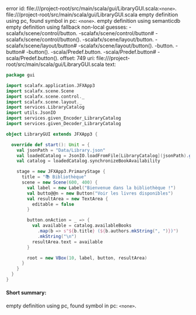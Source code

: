 error id: file://<WORKSPACE>/project-root/src/main/scala/gui/LibraryGUI.scala:`<none>`.
file://<WORKSPACE>/project-root/src/main/scala/gui/LibraryGUI.scala
empty definition using pc, found symbol in pc: `<none>`.
empty definition using semanticdb
empty definition using fallback
non-local guesses:
	 -scalafx/scene/control/button.
	 -scalafx/scene/control/button#
	 -scalafx/scene/control/button().
	 -scalafx/scene/layout/button.
	 -scalafx/scene/layout/button#
	 -scalafx/scene/layout/button().
	 -button.
	 -button#
	 -button().
	 -scala/Predef.button.
	 -scala/Predef.button#
	 -scala/Predef.button().
offset: 749
uri: file://<WORKSPACE>/project-root/src/main/scala/gui/LibraryGUI.scala
text:
```scala
package gui

import scalafx.application.JFXApp3
import scalafx.scene.Scene
import scalafx.scene.control._
import scalafx.scene.layout._
import services.LibraryCatalog
import utils.JsonIO
import services.given_Encoder_LibraryCatalog
import services.given_Decoder_LibraryCatalog

object LibraryGUI extends JFXApp3 {

  override def start(): Unit = {
    val jsonPath = "Data/Library.json"
    val loadedCatalog = JsonIO.loadFromFile[LibraryCatalog](jsonPath).getOrElse(LibraryCatalog(Nil, Nil, Nil))
    val catalog = loadedCatalog.synchronizeBookAvailability

    stage = new JFXApp3.PrimaryStage {
      title = "📚 Bibliothèque"
      scene = new Scene(600, 400) {
        val label = new Label("Bienvenue dans la bibliothèque !")
        val butto@@n = new Button("Voir les livres disponibles")
        val resultArea = new TextArea {
          editable = false
        }

        button.onAction = _ => {
          val available = catalog.availableBooks
            .map(b => s"${b.title} (${b.authors.mkString(", ")})")
            .mkString("\n")
          resultArea.text = available
        }

        root = new VBox(10, label, button, resultArea)
      }
    }
  }
}

```


#### Short summary: 

empty definition using pc, found symbol in pc: `<none>`.